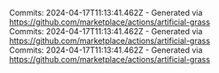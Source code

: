Commits: 2024-04-17T11:13:41.462Z - Generated via https://github.com/marketplace/actions/artificial-grass
<br>
Commits: 2024-04-17T11:13:41.462Z - Generated via https://github.com/marketplace/actions/artificial-grass
<br>
Commits: 2024-04-17T11:13:41.462Z - Generated via https://github.com/marketplace/actions/artificial-grass
<br>
